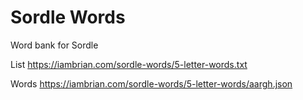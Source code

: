 # Sordle Words

Word bank for Sordle

List
https://iambrian.com/sordle-words/5-letter-words.txt

Words
https://iambrian.com/sordle-words/5-letter-words/aargh.json
